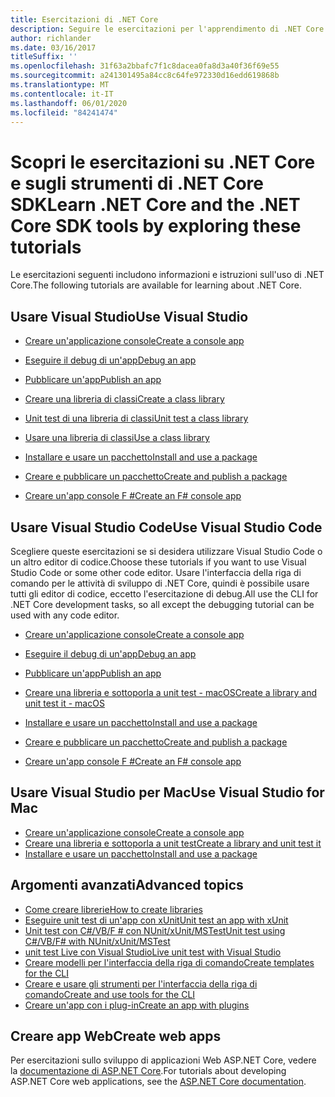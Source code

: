 ```yaml
---
title: Esercitazioni di .NET Core
description: Seguire le esercitazioni per l'apprendimento di .NET Core per compilare applicazioni e librerie su Mac, Linux e Windows.
author: richlander
ms.date: 03/16/2017
titleSuffix: ''
ms.openlocfilehash: 31f63a2bbafc7f1c8dacea0fa8d3a40f36f69e55
ms.sourcegitcommit: a241301495a84cc8c64fe972330d16edd619868b
ms.translationtype: MT
ms.contentlocale: it-IT
ms.lasthandoff: 06/01/2020
ms.locfileid: "84241474"
---
```

# <a name="learn-net-core-and-the-net-core-sdk-tools-by-exploring-these-tutorials"></a><span data-ttu-id="13ea9-103">Scopri le esercitazioni su .NET Core e sugli strumenti di .NET Core SDK</span><span class="sxs-lookup"><span data-stu-id="13ea9-103">Learn .NET Core and the .NET Core SDK tools by exploring these tutorials</span></span>

<span data-ttu-id="13ea9-104">Le esercitazioni seguenti includono informazioni e istruzioni sull'uso di .NET Core.</span><span class="sxs-lookup"><span data-stu-id="13ea9-104">The following tutorials are available for learning about .NET Core.</span></span>

## <a name="use-visual-studio"></a><span data-ttu-id="13ea9-105">Usare Visual Studio</span><span class="sxs-lookup"><span data-stu-id="13ea9-105">Use Visual Studio</span></span>

- [<span data-ttu-id="13ea9-106">Creare un'applicazione console</span><span class="sxs-lookup"><span data-stu-id="13ea9-106">Create a console app</span></span>](with-visual-studio.md)
- [<span data-ttu-id="13ea9-107">Eseguire il debug di un'app</span><span class="sxs-lookup"><span data-stu-id="13ea9-107">Debug an app</span></span>](debugging-with-visual-studio.md)
- [<span data-ttu-id="13ea9-108">Pubblicare un'app</span><span class="sxs-lookup"><span data-stu-id="13ea9-108">Publish an app</span></span>](publishing-with-visual-studio.md)
- [<span data-ttu-id="13ea9-109">Creare una libreria di classi</span><span class="sxs-lookup"><span data-stu-id="13ea9-109">Create a class library</span></span>](library-with-visual-studio.md)
- [<span data-ttu-id="13ea9-110">Unit test di una libreria di classi</span><span class="sxs-lookup"><span data-stu-id="13ea9-110">Unit test a class library</span></span>](testing-library-with-visual-studio.md)
- [<span data-ttu-id="13ea9-111">Usare una libreria di classi</span><span class="sxs-lookup"><span data-stu-id="13ea9-111">Use a class library</span></span>](consuming-library-with-visual-studio.md)
- [<span data-ttu-id="13ea9-112">Installare e usare un pacchetto</span><span class="sxs-lookup"><span data-stu-id="13ea9-112">Install and use a package</span></span>](/nuget/quickstart/install-and-use-a-package-in-visual-studio)
- [<span data-ttu-id="13ea9-113">Creare e pubblicare un pacchetto</span><span class="sxs-lookup"><span data-stu-id="13ea9-113">Create and publish a package</span></span>](/nuget/quickstart/create-and-publish-a-package-using-visual-studio)

- [<span data-ttu-id="13ea9-114">Creare un'app console F #</span><span class="sxs-lookup"><span data-stu-id="13ea9-114">Create an F# console app</span></span>](../../fsharp/get-started/get-started-visual-studio.md)

## <a name="use-visual-studio-code"></a><span data-ttu-id="13ea9-115">Usare Visual Studio Code</span><span class="sxs-lookup"><span data-stu-id="13ea9-115">Use Visual Studio Code</span></span>

<span data-ttu-id="13ea9-116">Scegliere queste esercitazioni se si desidera utilizzare Visual Studio Code o un altro editor di codice.</span><span class="sxs-lookup"><span data-stu-id="13ea9-116">Choose these tutorials if you want to use Visual Studio Code or some other code editor.</span></span> <span data-ttu-id="13ea9-117">Usare l'interfaccia della riga di comando per le attività di sviluppo di .NET Core, quindi è possibile usare tutti gli editor di codice, eccetto l'esercitazione di debug.</span><span class="sxs-lookup"><span data-stu-id="13ea9-117">All use the CLI for .NET Core development tasks, so all except the debugging tutorial can be used with any code editor.</span></span>

- [<span data-ttu-id="13ea9-118">Creare un'applicazione console</span><span class="sxs-lookup"><span data-stu-id="13ea9-118">Create a console app</span></span>](with-visual-studio-code.md)
- [<span data-ttu-id="13ea9-119">Eseguire il debug di un'app</span><span class="sxs-lookup"><span data-stu-id="13ea9-119">Debug an app</span></span>](debugging-with-visual-studio-code.md)
- [<span data-ttu-id="13ea9-120">Pubblicare un'app</span><span class="sxs-lookup"><span data-stu-id="13ea9-120">Publish an app</span></span>](publishing-with-visual-studio-code.md)
- [<span data-ttu-id="13ea9-121">Creare una libreria e sottoporla a unit test - macOS</span><span class="sxs-lookup"><span data-stu-id="13ea9-121">Create a library and unit test it - macOS</span></span>](using-on-macos.md)
- [<span data-ttu-id="13ea9-122">Installare e usare un pacchetto</span><span class="sxs-lookup"><span data-stu-id="13ea9-122">Install and use a package</span></span>](/nuget/quickstart/install-and-use-a-package-using-the-dotnet-cli)
- [<span data-ttu-id="13ea9-123">Creare e pubblicare un pacchetto</span><span class="sxs-lookup"><span data-stu-id="13ea9-123">Create and publish a package</span></span>](/nuget/quickstart/create-and-publish-a-package-using-the-dotnet-cli)

- [<span data-ttu-id="13ea9-124">Creare un'app console F #</span><span class="sxs-lookup"><span data-stu-id="13ea9-124">Create an F# console app</span></span>](../../fsharp/get-started/get-started-vscode.md)

## <a name="use-visual-studio-for-mac"></a><span data-ttu-id="13ea9-125">Usare Visual Studio per Mac</span><span class="sxs-lookup"><span data-stu-id="13ea9-125">Use Visual Studio for Mac</span></span>

- [<span data-ttu-id="13ea9-126">Creare un'applicazione console</span><span class="sxs-lookup"><span data-stu-id="13ea9-126">Create a console app</span></span>](using-on-mac-vs.md)
- [<span data-ttu-id="13ea9-127">Creare una libreria e sottoporla a unit test</span><span class="sxs-lookup"><span data-stu-id="13ea9-127">Create a library and unit test it</span></span>](using-on-mac-vs-full-solution.md)
- [<span data-ttu-id="13ea9-128">Installare e usare un pacchetto</span><span class="sxs-lookup"><span data-stu-id="13ea9-128">Install and use a package</span></span>](/nuget/quickstart/install-and-use-a-package-in-visual-studio-mac)

## <a name="advanced-topics"></a><span data-ttu-id="13ea9-129">Argomenti avanzati</span><span class="sxs-lookup"><span data-stu-id="13ea9-129">Advanced topics</span></span>

- [<span data-ttu-id="13ea9-130">Come creare librerie</span><span class="sxs-lookup"><span data-stu-id="13ea9-130">How to create libraries</span></span>](libraries.md)
- [<span data-ttu-id="13ea9-131">Eseguire unit test di un'app con xUnit</span><span class="sxs-lookup"><span data-stu-id="13ea9-131">Unit test an app with xUnit</span></span>](testing-with-cli.md)
- [<span data-ttu-id="13ea9-132">Unit test con C#/VB/F # con NUnit/xUnit/MSTest</span><span class="sxs-lookup"><span data-stu-id="13ea9-132">Unit test using C#/VB/F# with NUnit/xUnit/MSTest</span></span>](../testing/index.md)
- [<span data-ttu-id="13ea9-133">unit test Live con Visual Studio</span><span class="sxs-lookup"><span data-stu-id="13ea9-133">Live unit test with Visual Studio</span></span>](/visualstudio/test/live-unit-testing-start)
- [<span data-ttu-id="13ea9-134">Creare modelli per l'interfaccia della riga di comando</span><span class="sxs-lookup"><span data-stu-id="13ea9-134">Create templates for the CLI</span></span>](cli-templates-create-item-template.md)
- [<span data-ttu-id="13ea9-135">Creare e usare gli strumenti per l'interfaccia della riga di comando</span><span class="sxs-lookup"><span data-stu-id="13ea9-135">Create and use tools for the CLI</span></span>](../tools/global-tools-how-to-create.md)
- [<span data-ttu-id="13ea9-136">Creare un'app con i plug-in</span><span class="sxs-lookup"><span data-stu-id="13ea9-136">Create an app with plugins</span></span>](creating-app-with-plugin-support.md)

## <a name="create-web-apps"></a><span data-ttu-id="13ea9-137">Creare app Web</span><span class="sxs-lookup"><span data-stu-id="13ea9-137">Create web apps</span></span>

<span data-ttu-id="13ea9-138">Per esercitazioni sullo sviluppo di applicazioni Web ASP.NET Core, vedere la [documentazione di ASP.NET Core](/aspnet/core/).</span><span class="sxs-lookup"><span data-stu-id="13ea9-138">For tutorials about developing ASP.NET Core web applications, see the [ASP.NET Core documentation](/aspnet/core/).</span></span>
